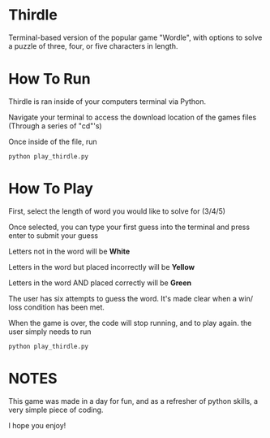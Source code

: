 # Thirdle
Terminal-based version of the popular game "Wordle", with options to solve a puzzle of three, four, or five characters in length.

# **How To Run**
Thirdle is ran inside of your computers terminal via Python.

Navigate your terminal to access the download location of the games files
(Through a series of "cd"'s)

Once inside of the file, run

    python play_thirdle.py

# **How To Play**
First, select the length of word you would like to solve for (3/4/5)

Once selected, you can type your first guess into the terminal and press enter to submit your guess

Letters not in the word will be **White**

Letters in the word but placed incorrectly will be **Yellow**

Letters in the word AND placed correctly will be **Green**

The user has six attempts to guess the word. It's made clear when a win/ loss condition has been met.

When the game is over, the code will stop running, and to play again. the user simply needs to run

    python play_thirdle.py

# **NOTES**

This game was made in a day for fun, and as a refresher of python skills, a very simple piece of coding.

I hope you enjoy!
